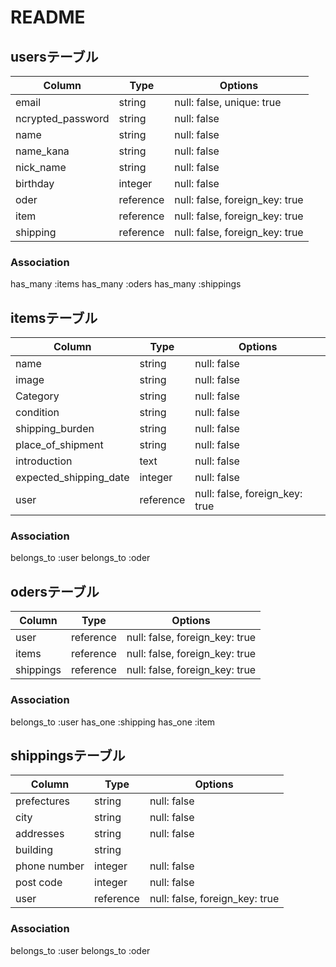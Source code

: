 # README

## usersテーブル

| Column             | Type      | Options                        |
| ------------------ | --------- | ------------------------------ |
| email              | string    | null: false, unique: true      |
| ncrypted_password  | string    | null: false                    |
| name               | string    | null: false                    |
| name_kana          | string    | null: false                    |
| nick_name          | string    | null: false                    |
| birthday           | integer   | null: false                    |
| oder               | reference | null: false, foreign_key: true |
| item               | reference | null: false, foreign_key: true |
| shipping           | reference | null: false, foreign_key: true |

### Association
has_many :items
has_many :oders
has_many :shippings



## itemsテーブル
| Column                 | Type      | Options                        |
| ---------------------- | --------- | ------------------------------ |
| name                   | string    | null: false                    |
| image                  | string    | null: false                    |
| Category               | string    | null: false                    |
| condition              | string    | null: false                    |
| shipping_burden        | string    | null: false                    |
| place_of_shipment      | string    | null: false                    |
| introduction           | text      | null: false                    |
| expected_shipping_date | integer   | null: false                    |
| user                   | reference | null: false, foreign_key: true |

### Association
belongs_to :user
belongs_to :oder



## odersテーブル
| Column    | Type      | Options                        |
| --------- | --------- | ------------------------------ |
| user      | reference | null: false, foreign_key: true |
| items     | reference | null: false, foreign_key: true |
| shippings | reference | null: false, foreign_key: true |

### Association
belongs_to :user
has_one :shipping
has_one :item



## shippingsテーブル
| Column       | Type      | Options                        |
| ------------ | --------- | ------------------------------ |
| prefectures  | string    | null: false                    |
| city         | string    | null: false                    |
| addresses    | string    | null: false                    |
| building     | string    |                                |
| phone number | integer   | null: false                    |
| post code    | integer   | null: false                    |
| user         | reference | null: false, foreign_key: true |

### Association
belongs_to :user
belongs_to :oder